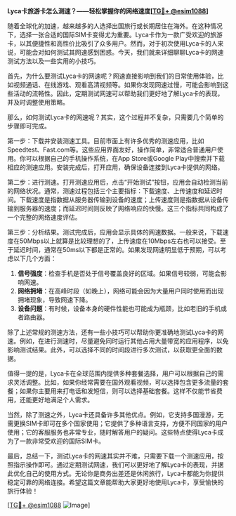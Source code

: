 **Lyca卡旅游卡怎么测速？——轻松掌握你的网络速度[[TG💪+ @esim1088](https://t.me/s/esim1088)]**

随着全球化的加速，越来越多的人选择出国旅行或长期居住在海外。在这种情况下，选择一张合适的国际SIM卡变得尤为重要。Lyca卡作为一款广受欢迎的旅游卡，以其便捷性和高性价比吸引了众多用户。然而，对于初次使用Lyca卡的人来说，可能会对如何测试其网速感到困惑。今天，我们就来详细聊聊Lyca卡的网速测试方法以及一些实用的小技巧。

首先，为什么要测试Lyca卡的网速呢？网速直接影响到我们的日常使用体验，比如视频通话、在线游戏、观看高清视频等。如果你发现网速过慢，可能会影响到这些活动的流畅性。因此，定期测试网速可以帮助我们更好地了解Lyca卡的表现，并及时调整使用策略。

那么，如何测试Lyca卡的网速呢？其实，这个过程并不复杂，只需要几个简单的步骤即可完成。

第一步：下载并安装测速工具。目前市面上有许多优秀的测速应用，比如Speedtest、Fast.com等。这些应用界面友好，操作简单，非常适合普通用户使用。你可以根据自己的手机操作系统，在App Store或Google Play中搜索并下载相应的测速应用。安装完成后，打开应用，确保设备连接到Lyca卡提供的网络。

第二步：进行测速。打开测速应用后，点击“开始测试”按钮，应用会自动检测当前的网络状况。通常，测速过程包括三个主要指标：下载速度、上传速度和延迟时间。下载速度是指数据从服务器传输到设备的速度；上传速度则是指数据从设备传输到服务器的速度；而延迟时间则反映了网络响应的快慢。这三个指标共同构成了一个完整的网络速度评估。

第三步：分析结果。测试完成后，应用会显示具体的网速数据。一般来说，下载速度在50Mbps以上就算是比较理想的了，上传速度在10Mbps左右也可以接受。至于延迟时间，通常在50ms以下都是正常的。如果发现网速明显低于预期，可以考虑以下几个方面：

1. **信号强度**：检查手机是否处于信号覆盖良好的区域。如果信号较弱，可能会影响网速。
2. **网络拥堵**：在高峰时段（如晚上），网络可能会因为大量用户同时使用而出现拥堵现象，导致网速下降。
3. **设备问题**：有时候，设备本身的硬件性能也可能成为瓶颈，比如老旧的手机或者路由器。

除了上述常规的测速方法，还有一些小技巧可以帮助你更准确地测试Lyca卡的网速。例如，在进行测速时，尽量避免同时运行其他占用大量带宽的应用程序，以免影响测试结果。此外，可以选择不同的时间段进行多次测试，以获取更全面的数据。

值得一提的是，Lyca卡在全球范围内提供多种套餐选择，用户可以根据自己的需求灵活调整。比如，如果你经常需要在国外观看视频，可以选择包含更多流量的套餐；如果你主要用来打电话和发短信，则可以选择基础套餐。这样不仅能节省费用，还能更好地满足个人需求。

当然，除了测速之外，Lyca卡还具备许多其他优点。例如，它支持多国漫游，无需更换SIM卡即可在多个国家使用；它提供了多种语言支持，方便不同国家的用户使用；它的客服服务也非常专业，随时解答用户的疑问。这些特点使得Lyca卡成为了一款非常受欢迎的国际SIM卡。

最后，总结一下，测试Lyca卡的网速其实并不难，只需要下载一个测速应用，按照指示操作即可。通过定期测试网速，我们可以更好地了解Lyca卡的表现，并据此优化自己的使用方式。无论你是商务出差还是休闲旅行，Lyca卡都能为你提供稳定可靠的网络连接。希望这篇文章能帮助大家更好地使用Lyca卡，享受愉快的旅行体验！

[[TG💪+ @esim1088](https://t.me/s/esim1088) ![Image](https://i.postimg.cc/4NQfJmqS/Snipaste-2025-05-13-00-14-12.png)]